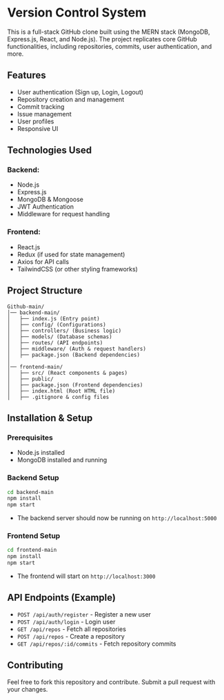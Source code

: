 # Version Control System 

This is a full-stack GitHub clone built using the MERN stack (MongoDB, Express.js, React, and Node.js). The project replicates core GitHub functionalities, including repositories, commits, user authentication, and more.

## Features
- User authentication (Sign up, Login, Logout)
- Repository creation and management
- Commit tracking
- Issue management
- User profiles
- Responsive UI

## Technologies Used
### Backend:
- Node.js
- Express.js
- MongoDB & Mongoose
- JWT Authentication
- Middleware for request handling

### Frontend:
- React.js
- Redux (if used for state management)
- Axios for API calls
- TailwindCSS (or other styling frameworks)

## Project Structure
```
Github-main/
│── backend-main/
│   ├── index.js (Entry point)
│   ├── config/ (Configurations)
│   ├── controllers/ (Business logic)
│   ├── models/ (Database schemas)
│   ├── routes/ (API endpoints)
│   ├── middleware/ (Auth & request handlers)
│   ├── package.json (Backend dependencies)
│
│── frontend-main/
│   ├── src/ (React components & pages)
│   ├── public/
│   ├── package.json (Frontend dependencies)
│   ├── index.html (Root HTML file)
│   ├── .gitignore & config files
```

## Installation & Setup

### Prerequisites
- Node.js installed
- MongoDB installed and running

### Backend Setup
```sh
cd backend-main
npm install
npm start
```
- The backend server should now be running on `http://localhost:5000`

### Frontend Setup
```sh
cd frontend-main
npm install
npm start
```
- The frontend will start on `http://localhost:3000`

## API Endpoints (Example)
- `POST /api/auth/register` - Register a new user
- `POST /api/auth/login` - Login user
- `GET /api/repos` - Fetch all repositories
- `POST /api/repos` - Create a repository
- `GET /api/repos/:id/commits` - Fetch repository commits

## Contributing
Feel free to fork this repository and contribute. Submit a pull request with your changes.
